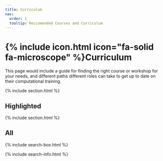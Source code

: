 ```yaml
---
title: Curriculum
nav:
  order: 1
  tooltip: Reccomended Courses and Curriculum
---
```


# {% include icon.html icon="fa-solid fa-microscope" %}Curriculum

This page would include a guide for finding the right course or workshop for your needs, and different paths different roles can take to get up to date on their computational training. 

{% include section.html %}

## Highlighted

{% include section.html %}

## All

{% include search-box.html %}

{% include search-info.html %}
